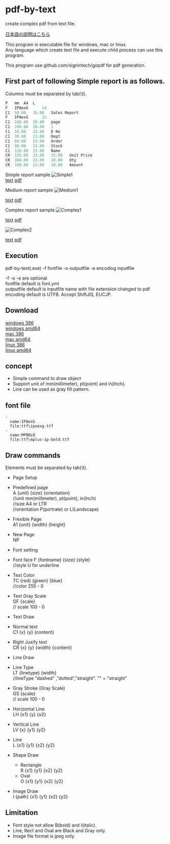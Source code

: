 # pdf-by-text
create complex pdf from text file.

[日本語の説明はこちら](https://github.com/mikeshimura/pdf-by-text/wiki/%E6%97%A5%E6%9C%AC%E8%AA%9E%E8%AA%AC%E6%98%8E)

This program is executable file for windows, mac or linux.  
Any language which create text file and execute child process can use this program.  

This program use github.com/signintech/gopdf for pdf generation.

## First part of following Simple report is as follows.  
Columns must be separated by tab(\t).

```go
P	mm	A4	L
F	IPAexG		14
C1	50.00	15.00	Sales Report
F	IPAexG		12
C1	240.00	20.00	page
C1	260.00	20.00	1
C1	15.00	23.00	D No
C1	30.00	23.00	Dept
C1	60.00	23.00	Order
C1	90.00	23.00	Stock
C1	120.00	23.00	Name
CR	135.00	23.00	25.00	Unit Price
CR	160.00	23.00	20.00	Qty
CR	190.00	23.00	20.00	Amount
```



Simple report sample
![Simple1](https://bytebucket.org/mikeshimura/goreport/wiki/image/simple1.jpg "Simple1")  
[text](https://bytebucket.org/mikeshimura/goreport/wiki/pdf-by-text/simple1.txt)
[pdf](https://bytebucket.org/mikeshimura/goreport/wiki/pdf-by-text/simple1.pdf)  


Medium report sample
![Medium1](https://bytebucket.org/mikeshimura/goreport/wiki/image/medium1.jpg "Medium1")

[text](https://bytebucket.org/mikeshimura/goreport/wiki/pdf-by-text/medium1.txt)
[pdf](https://bytebucket.org/mikeshimura/goreport/wiki/pdf-by-text/medium1.pdf)  



Complex report sample
![Complex1](https://bytebucket.org/mikeshimura/goreport/wiki/image/complex1.jpg "Complex1")

[text](https://bytebucket.org/mikeshimura/goreport/wiki/pdf-by-text/complex1.txt)
[pdf](https://bytebucket.org/mikeshimura/goreport/wiki/pdf-by-text/complex1.pdf)  


![Complex2](https://bytebucket.org/mikeshimura/goreport/wiki/image/complex2.jpg "Complex2")

[text](https://bytebucket.org/mikeshimura/goreport/wiki/pdf-by-text/complex2sjis.txt)
[pdf](https://bytebucket.org/mikeshimura/goreport/wiki/pdf-by-text/complex2.pdf)  

## Execution  

pdf-by-text(.exe) -f fontfile -o outputfile -e encoding inputfile

-f -o -e are optional  
fontfile default is font.yml  
outputfile default is inputfile name with file extension changed to pdf  
encoding default is UTF8. Accept ShiftJIS, EUCJP.

## Download  
[windows 386](https://bytebucket.org/mikeshimura/goreport/wiki/pdf-by-text/pdf-by-text_windows_386.exe)  
[windows amd64](https://bytebucket.org/mikeshimura/goreport/wiki/pdf-by-text/pdf-by-text_windows_amd64.exe)  
[mac 386](https://bytebucket.org/mikeshimura/goreport/wiki/pdf-by-text/pdf-by-text_darwin_386)  
[mac amd64](https://bytebucket.org/mikeshimura/goreport/wiki/pdf-by-text/pdf-by-text_darwin_386)  
[linux 386](https://bytebucket.org/mikeshimura/goreport/wiki/pdf-by-text/pdf-by-text_linux_386)  
[linux amd64](https://bytebucket.org/mikeshimura/goreport/wiki/pdf-by-text/pdf-by-text_linux_amd64)  

## concept
- Simple command to draw object
- Support unit of mm(millimeter), pt(point) and in(Inch).
- Line can be used as gray fill pattern.  

## font file  
```
-
  name:IPAexG
  file:ttf\ipaexg.ttf
-
  name:MPBOLD
  file:ttf\mplus-1p-bold.ttf
```
## Draw commands  

Elements must be separated by tab(\t).

- Page Setup  
 - Predefined page  
   A {unit} {size} {orientation}  
   //unit mm(millimeter), pt(point), in(Inch)   
   //size A4 or LTR  
   //orientation P(portrate) or L(Landscape)  
 - Frexible Page  
   A1 {unit} {width} {height}  
 - New Page  
  NP


- Font setting  
 - Font face
  F {fontname} {size} {style}  
  //style U for underline
 - Text Color  
  TC {red}  {green}  {blue}  
  //color 255 - 0  
 - Text Gray Scale  
  GF {scale}  
  // scale 100 - 0  


- Text Draw  
 - Normal text  
  C1 {x} {y} {content}  
 - Right Jusify text  
  CR {x} {y} {width} {content}  


- Line Draw  
 - Line Type  
   LT {linetype} {width}  
   //lineType "dashed" ,"dotted","straight". "" = "straight"   
 - Gray Stroke (Gray Scale)  
  GS  {scale}  
  // scale 100 - 0  
 - Horizontal Line  
   LH {x1} {y} {x2}    
 - Vertical Line  
   LV {x} {y1} {y2}
 - Line    
   L {x1} {y1} {x2} {y2}


- Shape Draw  
  - Rectangle  
   R {x1} {y1} {x2} {y2}
  - Oval  
   O {x1} {y1} {x2} {y2}  


- Image Draw  
 I {path} {x1} {y1} {x2} {y2}

## Limitation  
- Font style not allow B(bold) and I(italic).
- Line, Rect and Oval are Black and Gray only.
- Image file format is jpeg only.  
